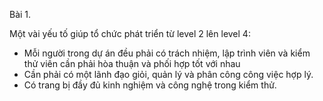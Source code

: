 Bài 1.

Một vài yếu tố giúp tổ chức phát triển từ level 2 lên level 4:
- Mỗi người trong dự án đều phải có trách nhiệm, lập trình viên và kiểm thử viên cần phải hòa thuận và phối hợp tốt với nhau
- Cần phải có một lãnh đạo giỏi, quản lý và phân công công việc hợp lý.
- Có trang bị đầy đủ kinh nghiệm và công nghệ trong kiểm thử.



